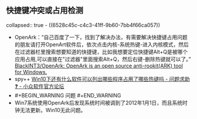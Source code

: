 ## 快捷键冲突或占用检测
collapsed:: true
	- ((6528c45c-c4c3-41ff-9b60-7bb4f66ca057))
- OpenArk：“自己百度了一下，找到了解决办法，有需要解决快捷键占用问题的朋友请打开OpenArt软件后，依次点击内核-系统热键-进入内核模式，然后在过滤器栏里搜索想要知道的快捷键，比如我想要定位快捷键Alt+Q是被哪个应用占用,可以直接在"过滤器"里面搜索Alt+Q，然后右键-删除热键就可以了。” [BlackINT3/OpenArk: OpenArk is an open source anti-rookit(ARK) tool for Windows.](https://github.com/BlackINT3/OpenArk)
- spy++ [Win10下还有什么软件可以列出哪些程序占用了哪些热键吗 - 问题求助❓ - 小众软件官方论坛](https://meta.appinn.net/t/topic/26766)
- #+BEGIN_WARNING
  问题
  #+END_WARNING
- Win7系统使用OpenArk后发现系统时间被调到了2012年1月1日，而且系统时钟无法更新。Win10无此问题。